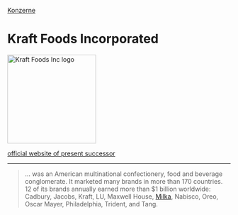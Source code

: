 [Konzerne](../konzerne.html)   

# Kraft Foods Incorporated

<img src="https://upload.wikimedia.org/wikipedia/commons/thumb/f/fd/Kraft_logo.svg/1920px-Kraft_logo.svg.png" height="200" alt="Kraft Foods Inc logo">

[official website of present successor](http://www.kraftheinzcompany.com/)

---

>... was an American multinational confectionery, food and beverage conglomerate. It marketed many brands in more than 170 countries. 12 of its brands annually earned more than $1 billion worldwide: Cadbury, Jacobs, Kraft, LU, Maxwell House, [Milka](../marken/milka.html), Nabisco, Oreo, Oscar Mayer, Philadelphia, Trident, and Tang.
